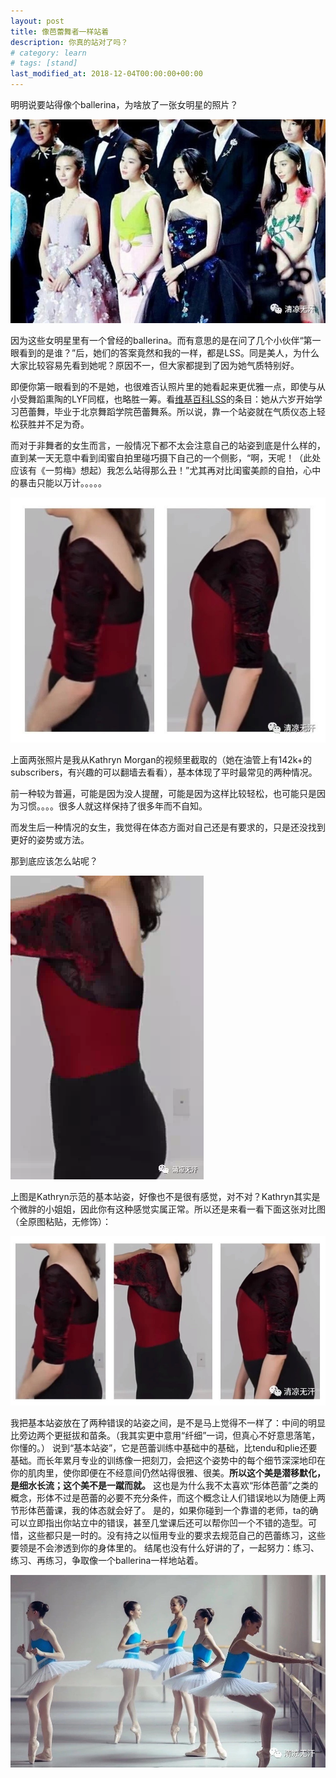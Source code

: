 ```yaml
---
layout: post
title: 像芭蕾舞者一样站着
description: 你真的站对了吗？
# category: learn
# tags: [stand]
last_modified_at: 2018-12-04T00:00:00+00:00
---
```



明明说要站得像个ballerina，为啥放了一张女明星的照片？

![lss](/../assets/img/lss.JPG)

因为这些女明星里有一个曾经的ballerina。而有意思的是在问了几个小伙伴“第一眼看到的是谁？”后，她们的答案竟然和我的一样，都是LSS。同是美人，为什么大家比较容易先看到她呢？原因不一，但大家都提到了因为她气质特别好。

即便你第一眼看到的不是她，也很难否认照片里的她看起来更优雅一点，即使与从小受舞蹈熏陶的LYF同框，也略胜一筹。看[维基百科LSS](https://zh.wikipedia.org/wiki/%E5%88%98%E8%AF%97%E8%AF%97)的条目：她从六岁开始学习芭蕾舞，毕业于北京舞蹈学院芭蕾舞系。所以说，靠一个站姿就在气质仪态上轻松获胜并不足为奇。

而对于非舞者的女生而言，一般情况下都不太会注意自己的站姿到底是什么样的，直到某一天无意中看到闺蜜自拍里碰巧摄下自己的一个侧影，“啊，天呢！（此处应该有《一剪梅》想起）我怎么站得那么丑！”尤其再对比闺蜜美颜的自拍，心中的暴击只能以万计。。。。。

![wrong_stand](/../assets/img/wrong_2.JPG)

上面两张照片是我从Kathryn Morgan的视频里截取的（她在油管上有142k+的subscribers，有兴趣的可以翻墙去看看），基本体现了平时最常见的两种情况。

前一种较为普遍，可能是因为没人提醒，可能是因为这样比较轻松，也可能只是因为习惯。。。。很多人就这样保持了很多年而不自知。

而发生后一种情况的女生，我觉得在体态方面对自己还是有要求的，只是还没找到更好的姿势或方法。

那到底应该怎么站呢？

![ballet stand](/../assets/img/b_stand.PNG)

上图是Kathryn示范的基本站姿，好像也不是很有感觉，对不对？Kathryn其实是个微胖的小姐姐，因此你有这种感觉实属正常。所以还是来看一看下面这张对比图（全原图粘贴，无修饰）：

![compare_3](/../assets/img/comp_3.JPG)

我把基本站姿放在了两种错误的站姿之间，是不是马上觉得不一样了：中间的明显比旁边两个更挺拔和苗条。（我其实更中意用“纤细”一词，但真心不好意思落笔，你懂的。）
说到“基本站姿”，它是芭蕾训练中基础中的基础，比tendu和plie还要基础。而长年累月专业的训练像一把刻刀，会把这个姿势中的每个细节深深地印在你的肌肉里，使你即便在不经意间仍然站得很雅、很美。<strong>所以这个美是潜移默化，是细水长流；这个美不是一蹴而就。</strong>
这也是为什么我不太喜欢“形体芭蕾”之类的概念，形体不过是芭蕾的必要不充分条件，而这个概念让人们错误地以为随便上两节形体芭蕾课，我的体态就会好了。
是的，如果你碰到一个靠谱的老师，ta的确可以立即指出你站立中的错误，甚至几堂课后还可以帮你凹一个不错的造型。可惜，这些都只是一时的。没有持之以恒用专业的要求去规范自己的芭蕾练习，这些要领是不会渗透到你的身体里的。
结尾也没有什么好讲的了，一起努力：练习、练习、再练习，争取像一个ballerina一样地站着。

![ending](/../assets/img/girls.JPG)